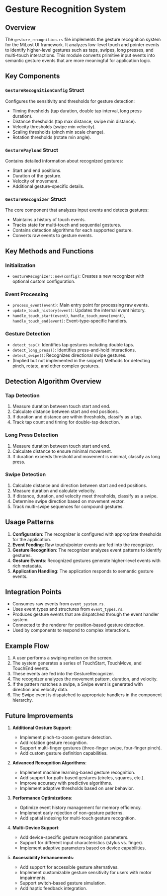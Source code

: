 # Gesture Recognition System

## Overview

The `gesture_recognition.rs` file implements the gesture recognition system for the MiLost UI framework. It analyzes low-level touch and pointer events to identify higher-level gestures such as taps, swipes, long presses, and multi-touch interactions. This module converts primitive input events into semantic gesture events that are more meaningful for application logic.

## Key Components

### `GestureRecognitionConfig` Struct

Configures the sensitivity and thresholds for gesture detection:

- Timing thresholds (tap duration, double tap interval, long press duration).
- Distance thresholds (tap max distance, swipe min distance).
- Velocity thresholds (swipe min velocity).
- Scaling thresholds (pinch min scale change).
- Rotation thresholds (rotate min angle).

### `GesturePayload` Struct

Contains detailed information about recognized gestures:

- Start and end positions.
- Duration of the gesture.
- Velocity of movement.
- Additional gesture-specific details.

### `GestureRecognizer` Struct

The core component that analyzes input events and detects gestures:

- Maintains a history of touch events.
- Tracks state for multi-touch and sequential gestures.
- Contains detection algorithms for each supported gesture.
- Converts raw events to gesture events.

## Key Methods and Functions

### Initialization

- `GestureRecognizer::new(config)`: Creates a new recognizer with optional custom configuration.

### Event Processing

- `process_event(event)`: Main entry point for processing raw events.
- `update_touch_history(event)`: Updates the internal event history.
- `handle_touch_start(event)`, `handle_touch_move(event)`, `handle_touch_end(event)`: Event-type-specific handlers.

### Gesture Detection

- `detect_tap()`: Identifies tap gestures including double taps.
- `detect_long_press()`: Identifies press-and-hold interactions.
- `detect_swipe()`: Recognizes directional swipe gestures.
- (Implied but not implemented in the snippet) Methods for detecting pinch, rotate, and other complex gestures.

## Detection Algorithm Overview

### Tap Detection

1. Measure duration between touch start and end.
2. Calculate distance between start and end positions.
3. If duration and distance are within thresholds, classify as a tap.
4. Track tap count and timing for double-tap detection.

### Long Press Detection

1. Measure duration between touch start and end.
2. Calculate distance to ensure minimal movement.
3. If duration exceeds threshold and movement is minimal, classify as long press.

### Swipe Detection

1. Calculate distance and direction between start and end positions.
2. Measure duration and calculate velocity.
3. If distance, duration, and velocity meet thresholds, classify as a swipe.
4. Determine swipe direction based on movement vector.
5. Track multi-swipe sequences for compound gestures.

## Usage Patterns

1. **Configuration**: The recognizer is configured with appropriate thresholds for the application.
2. **Event Feeding**: Raw touch/pointer events are fed into the recognizer.
3. **Gesture Recognition**: The recognizer analyzes event patterns to identify gestures.
4. **Gesture Events**: Recognized gestures generate higher-level events with rich metadata.
5. **Application Handling**: The application responds to semantic gesture events.

## Integration Points

- Consumes raw events from `event_system.rs`.
- Uses event types and structures from `event_types.rs`.
- Produces gesture events that are dispatched through the event handler system.
- Connected to the renderer for position-based gesture detection.
- Used by components to respond to complex interactions.

## Example Flow

1. A user performs a swiping motion on the screen.
2. The system generates a series of TouchStart, TouchMove, and TouchEnd events.
3. These events are fed into the GestureRecognizer.
4. The recognizer analyzes the movement pattern, duration, and velocity.
5. If the pattern matches a swipe, a Swipe event is generated with direction and velocity data.
6. The Swipe event is dispatched to appropriate handlers in the component hierarchy.

## Future Improvements

1. **Additional Gesture Support**:

   - Implement pinch-to-zoom gesture detection.
   - Add rotation gesture recognition.
   - Support multi-finger gestures (three-finger swipe, four-finger pinch).
   - Add custom gesture definition capabilities.

2. **Advanced Recognition Algorithms**:

   - Implement machine learning-based gesture recognition.
   - Add support for path-based gestures (circles, squares, etc.).
   - Improve accuracy with predictive algorithms.
   - Implement adaptive thresholds based on user behavior.

3. **Performance Optimizations**:

   - Optimize event history management for memory efficiency.
   - Implement early rejection of non-gesture patterns.
   - Add spatial indexing for multi-touch gesture recognition.

4. **Multi-Device Support**:

   - Add device-specific gesture recognition parameters.
   - Support for different input characteristics (stylus vs. finger).
   - Implement adaptive parameters based on device capabilities.

5. **Accessibility Enhancements**:
   - Add support for accessible gesture alternatives.
   - Implement customizable gesture sensitivity for users with motor impairments.
   - Support switch-based gesture simulation.
   - Add haptic feedback integration.
